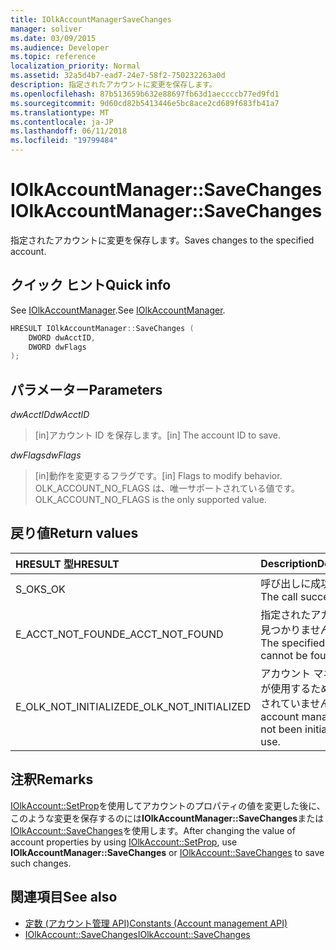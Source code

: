 ```yaml
---
title: IOlkAccountManagerSaveChanges
manager: soliver
ms.date: 03/09/2015
ms.audience: Developer
ms.topic: reference
localization_priority: Normal
ms.assetid: 32a5d4b7-ead7-24e7-58f2-750232263a0d
description: 指定されたアカウントに変更を保存します。
ms.openlocfilehash: 87b513659b632e88697fb63d1aeccccb77ed9fd1
ms.sourcegitcommit: 9d60cd82b5413446e5bc8ace2cd689f683fb41a7
ms.translationtype: MT
ms.contentlocale: ja-JP
ms.lasthandoff: 06/11/2018
ms.locfileid: "19799484"
---
```

# <a name="iolkaccountmanagersavechanges"></a><span data-ttu-id="04fe9-103">IOlkAccountManager::SaveChanges</span><span class="sxs-lookup"><span data-stu-id="04fe9-103">IOlkAccountManager::SaveChanges</span></span>

<span data-ttu-id="04fe9-104">指定されたアカウントに変更を保存します。</span><span class="sxs-lookup"><span data-stu-id="04fe9-104">Saves changes to the specified account.</span></span>
  
## <a name="quick-info"></a><span data-ttu-id="04fe9-105">クイック ヒント</span><span class="sxs-lookup"><span data-stu-id="04fe9-105">Quick info</span></span>

<span data-ttu-id="04fe9-106">See [IOlkAccountManager](iolkaccountmanager.md).</span><span class="sxs-lookup"><span data-stu-id="04fe9-106">See [IOlkAccountManager](iolkaccountmanager.md).</span></span>
  
```cpp
HRESULT IOlkAccountManager::SaveChanges (  
    DWORD dwAcctID, 
    DWORD dwFlags 
); 
```

## <a name="parameters"></a><span data-ttu-id="04fe9-107">パラメーター</span><span class="sxs-lookup"><span data-stu-id="04fe9-107">Parameters</span></span>

<span data-ttu-id="04fe9-108">_dwAcctID_</span><span class="sxs-lookup"><span data-stu-id="04fe9-108">_dwAcctID_</span></span>
  
> <span data-ttu-id="04fe9-109">[in]アカウント ID を保存します。</span><span class="sxs-lookup"><span data-stu-id="04fe9-109">[in] The account ID to save.</span></span> 
    
<span data-ttu-id="04fe9-110">_dwFlags_</span><span class="sxs-lookup"><span data-stu-id="04fe9-110">_dwFlags_</span></span>
  
> <span data-ttu-id="04fe9-111">[in]動作を変更するフラグです。</span><span class="sxs-lookup"><span data-stu-id="04fe9-111">[in] Flags to modify behavior.</span></span> <span data-ttu-id="04fe9-112">OLK_ACCOUNT_NO_FLAGS は、唯一サポートされている値です。</span><span class="sxs-lookup"><span data-stu-id="04fe9-112">OLK_ACCOUNT_NO_FLAGS is the only supported value.</span></span>
    
## <a name="return-values"></a><span data-ttu-id="04fe9-113">戻り値</span><span class="sxs-lookup"><span data-stu-id="04fe9-113">Return values</span></span>

|<span data-ttu-id="04fe9-114">**HRESULT 型**</span><span class="sxs-lookup"><span data-stu-id="04fe9-114">**HRESULT**</span></span>|<span data-ttu-id="04fe9-115">**Description**</span><span class="sxs-lookup"><span data-stu-id="04fe9-115">**Description**</span></span>|
|:-----|:-----|
|<span data-ttu-id="04fe9-116">S_OK</span><span class="sxs-lookup"><span data-stu-id="04fe9-116">S_OK</span></span>  <br/> |<span data-ttu-id="04fe9-117">呼び出しに成功しました</span><span class="sxs-lookup"><span data-stu-id="04fe9-117">The call succeeded</span></span>  <br/> |
|<span data-ttu-id="04fe9-118">E_ACCT_NOT_FOUND</span><span class="sxs-lookup"><span data-stu-id="04fe9-118">E_ACCT_NOT_FOUND</span></span>  <br/> |<span data-ttu-id="04fe9-119">指定されたアカウントが見つかりませんでした。</span><span class="sxs-lookup"><span data-stu-id="04fe9-119">The specified account cannot be found.</span></span>  <br/> |
|<span data-ttu-id="04fe9-120">E_OLK_NOT_INITIALIZED</span><span class="sxs-lookup"><span data-stu-id="04fe9-120">E_OLK_NOT_INITIALIZED</span></span>  <br/> |<span data-ttu-id="04fe9-121">アカウント マネージャーが使用するために初期化されていません。</span><span class="sxs-lookup"><span data-stu-id="04fe9-121">The account manager has not been initialized for use.</span></span>  <br/> |
   
## <a name="remarks"></a><span data-ttu-id="04fe9-122">注釈</span><span class="sxs-lookup"><span data-stu-id="04fe9-122">Remarks</span></span>

<span data-ttu-id="04fe9-123">[IOlkAccount::SetProp](iolkaccount-setprop.md)を使用してアカウントのプロパティの値を変更した後に、このような変更を保存するのには**IOlkAccountManager::SaveChanges**または[IOlkAccount::SaveChanges](iolkaccount-savechanges.md)を使用します。</span><span class="sxs-lookup"><span data-stu-id="04fe9-123">After changing the value of account properties by using [IOlkAccount::SetProp](iolkaccount-setprop.md), use **IOlkAccountManager::SaveChanges** or [IOlkAccount::SaveChanges](iolkaccount-savechanges.md) to save such changes.</span></span> 
  
## <a name="see-also"></a><span data-ttu-id="04fe9-124">関連項目</span><span class="sxs-lookup"><span data-stu-id="04fe9-124">See also</span></span>

- [<span data-ttu-id="04fe9-125">定数 (アカウント管理 API)</span><span class="sxs-lookup"><span data-stu-id="04fe9-125">Constants (Account management API)</span></span>](constants-account-management-api.md) 
- [<span data-ttu-id="04fe9-126">IOlkAccount::SaveChanges</span><span class="sxs-lookup"><span data-stu-id="04fe9-126">IOlkAccount::SaveChanges</span></span>](iolkaccount-savechanges.md)

